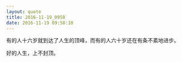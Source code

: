 ```yaml
---
layout: quote
title: 2016-11-19_0958
date: 2016-11-19 09:58:10
---
```


有的人十六岁就到达了人生的顶峰，而有的人六十岁还在有条不紊地进步。

好的人生，上不封顶。